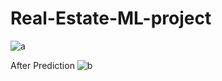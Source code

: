 # Real-Estate-ML-project

![a](https://user-images.githubusercontent.com/127354822/225730126-21857329-7f8b-4636-8816-87993f2b16e7.jpg)

After Prediction
![b](https://user-images.githubusercontent.com/127354822/225730789-81739e59-51e8-4c50-896c-8f996b6a8213.jpg)
